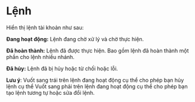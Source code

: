 # **Lệnh**

Hiển thị lệnh tài khoản như sau:

**Đang hoạt động:** Lệnh đang chờ xử lý và chờ thực hiện.

**Đã hoàn thành:** Lệnh đã được thực hiện. Bao gồm lệnh đã hoàn thành một phần cho lệnh nhiều nhánh.

**Đã hủy:** Lệnh đã bị hủy hoặc từ chối hoặc lỗi.

**Lưu ý**: Vuốt sang trái trên lệnh đang hoạt động cụ thể cho phép bạn hủy lệnh cụ thể
Vuốt sang phải trên lệnh đang hoạt động cụ thể cho phép bạn tạo lệnh tương tự hoặc sửa đổi lệnh.
